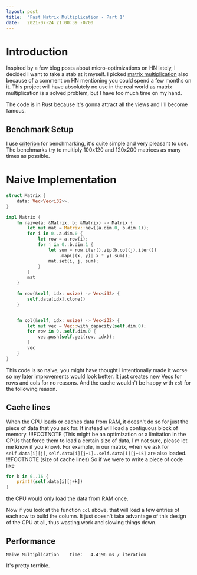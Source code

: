 ```yaml
---
layout: post
title:  "Fast Matrix Multiplication - Part 1"
date:   2021-07-24 21:00:39 -0700
---
```


# Introduction
Inspired by a few blog posts about micro-optimizations on HN lately, I decided I want to take a stab at it myself. I picked [matrix multiplication](https://en.wikipedia.org/wiki/Matrix_multiplication) also because of a comment on HN mentioning you could spend a few months on it. This project will have absolutely no use in the real world as matrix multiplication is a solved problem, but I have too much time on my hand.

The code is in Rust because it's gonna attract all the views and I'll become famous.

## Benchmark Setup
I use [criterion](https://github.com/bheisler/criterion.rs) for benchmarking, it's quite simple and very pleasant to use. The benchmarks try to multiply 100x120 and 120x200 matrices as many times as possible.

# Naive Implementation
```rust
struct Matrix {
    data: Vec<Vec<i32>>,
}

impl Matrix {
    fn naive(a: &Matrix, b: &Matrix) -> Matrix {
        let mut mat = Matrix::new((a.dim.0, b.dim.1));
        for i in 0..a.dim.0 {
            let row = a.row(i);
            for j in 0..b.dim.1 {
                let sum = row.iter().zip(b.col(j).iter())
                    .map(|(x, y)| x * y).sum();
                mat.set(i, j, sum);
            }
        }
        mat
    }

    fn row(&self, idx: usize) -> Vec<i32> {
        self.data[idx].clone()
    }


    fn col(&self, idx: usize) -> Vec<i32> {
        let mut vec = Vec::with_capacity(self.dim.0);
        for row in 0..self.dim.0 {
            vec.push(self.get(row, idx));
        }
        vec
    }
}
```

This code is so naive, you might have thought I intentionally made it worse so my later improvements would look better. It just creates new Vecs for rows and cols for no reasons. And the cache wouldn't be happy with `col` for the following reason.

## Cache lines
When the CPU loads or caches data from RAM, it doesn't do so for just the piece of data that you ask for. It instead will load a contiguous block of memory. !!!FOOTNOTE (This might be an optimization or a limitation in the CPUs that force them to load a certain size of data, I'm not sure, please let me know if you know). For example, in our matrix, when we ask for `self.data[i][j]`, `self.data[i][j+1]..self.data[i][j+15]` are also loaded. !!!FOOTNOTE (size of cache lines) So if we were to write a piece of code like
```rust
for k in 0..16 {
    print!(self.data[i][j+k])
}
```

the CPU would only load the data from RAM once.

Now if you look at the function `col` above, that will load a few entries of each row to build the column. It just doesn't take advantage of this design of the CPU at all, thus wasting work and slowing things down.

## Performance
```
Naive Multiplication    time:   4.4196 ms / iteration
```

It's pretty terrible.
